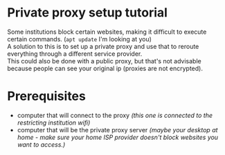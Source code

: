 # Private proxy setup tutorial
Some institutions block certain websites, making it difficult to execute certain commands. (`apt update` I'm looking at you)<br>
A solution to this is to set up a private proxy and use that to reroute everything through a different service provider.<br>
This could also be done with a public proxy, but that's not advisable because people can see your original ip (proxies are not encrypted).
# Prerequisites 
- computer that will connect to the proxy *(this one is connected to the restricting institution wifi)*<br>
- computer that will be the private proxy server *(maybe your desktop at home - make sure your home ISP provider doesn't block websites you want to access.)*<br>
